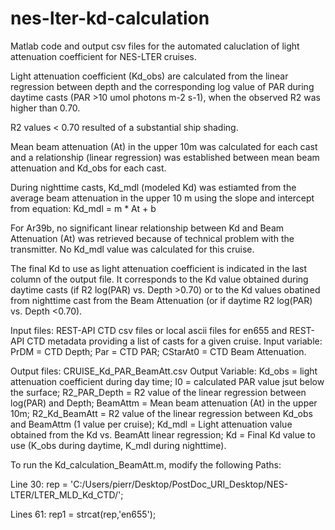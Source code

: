 # nes-lter-kd-calculation

Matlab code and output csv files for the automated caluclation of light attenuation coefficient for NES-LTER cruises.

Light attenuation coefficient (Kd_obs) are calculated from the linear regression between depth and the corresponding log value of PAR during daytime casts (PAR >10 umol photons m-2 s-1), when the observed R2 was higher than 0.70.

R2 values < 0.70 resulted of a substantial ship shading.

Mean beam attenuation (At) in the upper 10m was calculated for each cast and a relationship (linear regression) was established between mean beam attenuation and Kd_obs for each cast.

During nighttime casts, Kd_mdl (modeled Kd) was estiamted from the average beam attenuation in the upper 10 m using the slope and intercept from equation:
Kd_mdl = m * At + b

For Ar39b, no significant linear relationship between Kd and Beam Attenuation (At) was retrieved because of technical problem with the transmitter. No Kd_mdl value was calculated for this cruise.

The final Kd to use as light attenuation coefficient is indicated in the last column of the output file. It corresponds to the Kd value obtained during daytime casts (if R2 log(PAR) vs. Depth >0.70) or to the Kd values obatined from nighttime cast from the Beam Attenuation (or if daytime R2 log(PAR) vs. Depth <0.70).

Input files: REST-API CTD csv files or local ascii files for en655 and REST-API CTD metadata providing a list of casts for a given cruise.
Input variable: PrDM = CTD Depth; Par = CTD PAR; CStarAt0 = CTD Beam Attenuation.

Output files: CRUISE_Kd_PAR_BeamAtt.csv
Output Variable: Kd_obs = light attenuation coefficient during day time; I0 = calculated PAR value jsut below the surface; R2_PAR_Depth = R2 value of the linear regression between log(PAR) and Depth; BeamAttm = Mean beam attenuation (At) in the upper 10m;  R2_Kd_BeamAtt = R2 value of the linear regression between Kd_obs and BeamAttm (1 value per cruise); Kd_mdl = Light attenuation value obtained from the Kd vs. BeamAtt linear regression; Kd = Final Kd value to use (K_obs during daytime, K_mdl during nighttime). 

To run the Kd_calculation_BeamAtt.m, modify the following Paths:

Line 30: 
rep = 'C:/Users/pierr/Desktop/PostDoc_URI_Desktop/NES-LTER/LTER_MLD_Kd_CTD/';

Lines 61: 
rep1 = strcat(rep,'en655');
